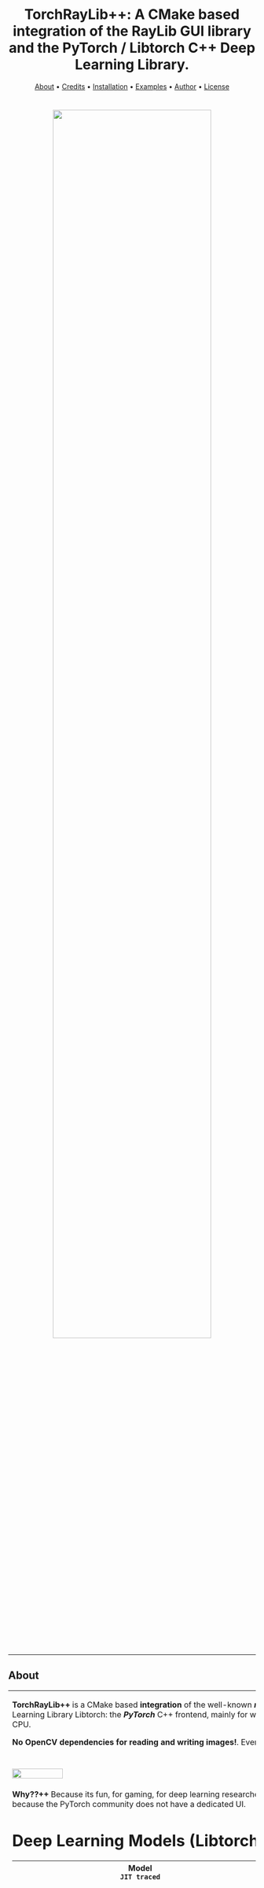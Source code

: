 
<h1 align="center">TorchRayLib++: A CMake based integration of the RayLib GUI library and the PyTorch / Libtorch C++ Deep Learning Library.</h1>
      
<p align="center">
  <a href="#about">About</a> •
  <a href="#credits">Credits</a> •
  <a href="#installation">Installation</a> •  
  <a href="#fexamples">Examples</a> •  
  <a href="#author">Author</a> •  
  <a href="#license">License</a>
</p>

<h1 align="center">    
  <img src="https://github.com/QuantScientist/TorchRayLib/blob/master/asstes/modelzoo.gif?raw=true" width="80%"></a>  
</h1>

---

## About

<table>
<tr>
<td>
  
**TorchRayLib++** is a CMake based **integration** of the well-known **_raylib GUI_** library 
with my favourite Deep Learning Library Libtorch: the **_PyTorch_** C++ frontend, mainly for working on the **_GPU_** 
but also works on the CPU.

**No OpenCV dependencies for reading and writing images!**. Everything is self-contained.   
 
<h1 align="left">    
  <img src="https://github.com/QuantScientist/PngTorch/blob/master/asstes/logo.png?raw=true?raw=true" width="35%"></a>  
</h1>

**Why??++** Because its fun, for gaming, for deep learning researchers, for AI, for reinforcement learning, 
because the PyTorch community does not have a dedicated UI. 

# Deep Learning Models (Libtorch C++)
 
 <div align='center'>
 <table>
   <th>Model <br/> <code>JIT traced</code><br/></th>
   <th>Image</th>   
   <tr>          
     <td>NeuralStyle Mosaic: https://github.com/pytorch/examples/tree/master/fast_neural_style</td>
     <td><img src='./asstes/amber.png_mosaic_cpp.pt-out.png' width="300px"><br/><center>mosaic.jpg</center></td>     
   </tr>      
 </table>
 </div>
 

 

# GPU or CPU?  
If you want to test on a CPU you will have to edit CMakeLists:

GPU mode:
```cmake
set(CUDA_V "10.2")
set(LIBTORCH_DEVICE "cu102")
```
CPU mode: 
```cmake
set(CUDA_V "cpu")
set(LIBTORCH_DEVICE "cpu")
```
**Note**: Tested only on **GPU with CUDA 10.2 and a CPU on a Windows 10 machine**. 

## RayLib 
RayLib is an amazing library which has been widely adopted by the gaming community. 
Read more about the raylib game framework here: https://www.raylib.com/
Or look up projects using it here:
https://www.google.com/search?q=raylib+site:github.com   

## PyTorch / Libtorch C++ 
PyTorch is a Python package that provides two high-level features, Tensor computation (like NumPy) with strong GPU acceleration
Deep neural networks built on a tape-based autograd system. In this project we use the C++ version entitled Libtorch. 
https://pytorch.org/ 

## Alpha release
Try it here: https://github.com/QuantScientist/TorchRayLib/releases 
**Note**: it is a huge file because of the included orch / NVIDIA CUDA runtime files.    
 
  
<p align="right">
<sub>(Preview)</sub>
</p>

</td>
</tr>
</table>

## A simple example 
The folowing example create a ray window, allocates a `torch::tensor` on the GPU and draws the value 
into a ray window. 
 
```cpp
#include "raylib.h"
#include <torch/script.h>

int main(void)
{
    torch::Device device(torch::kCUDA);
    torch::Tensor tensor = torch::eye(3).to(device);
    std::cout<<tensor<<std::endl;
    const int screenWidth = 800;
    const int screenHeight = 450;
    InitWindow(screenWidth, screenHeight, "TorchRayLib:PyTorch GPU random random values (c++17)");

    int framesCounter = 0;          // Variable used to count frames
    auto randValueTorch= (int)(1000 * (torch::rand(1).to(device).data().detach().item().toFloat()));
    int randValue=randValueTorch;

    SetTargetFPS(60);               // Set our game to run at 60 frames-per-second
    while (!WindowShouldClose())    // Detect window close button or ESC key
    {        
        framesCounter++;    
        if (((framesCounter/60)%2) == 1)
        {
            randValue= (int)(10000 * (torch::rand(1).to(device).data().detach().item().toFloat()));
            framesCounter = 0;
        }        
        BeginDrawing();
            ClearBackground(RAYWHITE);
            DrawText("Generate a random value on the GPU using PyTorch", 30, 100, 20, MAROON);
            DrawText(TextFormat("%i", randValue), 200, 180, 100, ORANGE);
        EndDrawing();
    }
    CloseWindow();        // Close window and OpenGL context
    return 0;
}
```

## Credits 
* PyTorch CPP examples by koba-jon https://github.com/koba-jon/pytorch_cpp.
 
* PyTorch CPP examples + CMake build: https://github.com/prabhuomkar/pytorch-cpp/

* For the NeuralStyle transfer models which I traced to C++ see https://github.com/gnsmrky/pytorch-fast-neural-style-for-web 
and https://github.com/pytorch/examples/tree/master/fast_neural_style

* RayLib UI https://github.com/raysan5/raylib which is licensed under 
an unmodified zlib/libpng license (View raylib.h for details) Copyright (c) 2014 Ramon Santamaria (@raysan5) 


## Features

|                            | 🔰 TorchRayLib++ CMake  | |
| -------------------------- | :----------------: | :-------------:|
| PyTorch CPU tensor to ray Image        |         ✔️                 
| PyTorch GPU tensors to ray image       |         ✔️                 
| Libtorch C++ 1.6           |         ✔️                 
| RayLib                     |         ✔️                 


## Examples

#### A Simple example, mainly for testing the integration. Allocates a tensor on the GPU without ray.

- https://github.com/QuantScientist/TorchRayLib/blob/master/src/torch_ray_sanity.cpp

#### Allocate a random tensor on the GPU with ray.
![TorchRayLib++ Code](https://github.com/QuantScientist/TorchRayLib/blob/master/asstes/torch_core_basic_window.gif)
- https://github.com/QuantScientist/TorchRayLib/blob/master/src/torch_core_random_values.cpp

#### Use a timer, and each second allocate a new random number on the GPU, and then display it using ray. 
![TorchRayLib++ Code](https://github.com/QuantScientist/TorchRayLib/blob/master/asstes/torch_core_random_values.gif?raw=true)
- https://github.com/QuantScientist/TorchRayLib/blob/master/src/torch_core_random_values.cpp
 
#### Load a trained PyTorch NeuralStyle transfer model in C++ (**see pth folder**), load an Image in C++, run a trained pytorch model on it and save the output.
![TorchRayLib++ Code](https://github.com/QuantScientist/TorchRayLib/blob/master/asstes/neuralanim.gif?raw=true)

#### Super resolution demo using ESRGAN
![TorchRayLib++ Code](https://github.com/QuantScientist/TorchRayLib/blob/master/asstes/esrgan01.gif?raw=true)


## Requirements:
* Windows 10 and Microsoft Visual C++ 2019 16.4, Linux is not supported at the moment.
* NVIDIA CUDA 10.2. I did not test with any other CUDA version. 
* PyTorch / LibTorch c++ version 1.6.  
* 64 bit only.  
* CMake 3.18  
* libpng, png++ 
* RayLib GUI


## Installation / building using CMake

**CMake** should take care of everything for you! CLion is strongly recommended for the build. Please setup CLion as follows: 

![TorchRayLib++ Code](https://github.com/QuantScientist/TorchRayLib/blob/master/asstes/clion.png?raw=true)


#### Downloading and installing steps LIBTORCH C++:

The **CMake file will download this automatically for you**.   
Credits: https://github.com/prabhuomkar/pytorch-cpp/

* **[Download]()** the latest version of Libtorch for Windows here: https://pytorch.org/.
![TorchRayLib++ Code](https://github.com/QuantScientist/TorchRayLib/blob/master/assets/libtorch16.png?raw=true)
* **Go** to the following path: `mysiv3dproject/`
* Place the **LiBtorch ZIP** folder (from .zip) inside the **project** folder as follows `mydproject/_deps/libtorch/`:  

#### Downloading and installing steps RayLib:
The **CMake file will download this automatically for you**.

* **[Download]()** 

## A CMake example for a target 
   
```cmake
include(copy_torch_dlls)
################# EXAMPLE 001 ########################
# TARGET
set(EXAMPLE_001_EXE torch_ray_sanity)
add_executable(${EXAMPLE_001_EXE} src/${EXAMPLE_001_EXE}.cpp)
set(raylib_VERBOSE 1)
target_link_libraries(${EXAMPLE_001_EXE} raylib  ${TORCH_LIBRARIES})
#target_link_libraries(${PROJECT_NAME} m)
target_include_directories(${EXAMPLE_001_EXE} PUBLIC "${CMAKE_CURRENT_SOURCE_DIR}/_dpes/libtorch/include/")
target_include_directories(${EXAMPLE_001_EXE} PUBLIC "${CMAKE_CURRENT_SOURCE_DIR}/_deps/libtorch/include/torch/csrc/api/")
set_target_properties(${EXAMPLE_001_EXE} PROPERTIES
        CXX_STANDARD 17
        CXX_STANDARD_REQUIRED YES)
copy_torch_dlls(${EXAMPLE_001_EXE})
```
 
## Inference
For inference, you have to copy all the **Libtorch DLLs** to the location of the executable file. For instance:
This is **done automatically** for you in the CMake file. 

````cmake
function(copy_torch_dlls TARGET_NAME)    
    list(GET CMAKE_MODULE_PATH 0 CMAKE_SCRIPT_DIR)    
    add_custom_command(TARGET ${TARGET_NAME}
                       POST_BUILD
                       COMMAND ${CMAKE_COMMAND}
                       -D "TORCH_INSTALL_PREFIX=${TORCH_INSTALL_PREFIX}"
                       -D "DESTINATION_DIR=$<TARGET_FILE_DIR:${TARGET_NAME}>" 
                       -P "${CMAKE_SCRIPT_DIR}/create_torch_dll_hardlinks.cmake")
endfunction()
````
 
## Tracing your modeld in PyTorch for inference in C++
For instance, this how to trace the NeuralStyle transfer models from PyTprch to Libtorch so that inference in C++ can work. 
https://github.com/QuantScientist/TorchRayLib/blob/master/model_trace.py 
 
````python
import torch
import torchvision
import re

# https://github.com/gnsmrky/pytorch-fast-neural-style-for-web
from transformer_net import *
style_model = TransformerNet()
m="candy.pth"
state_dict = torch.load("./resources/udnie.pth")
for k in list(state_dict.keys()):
    if re.search(r'in\d+\.running_(mean|var)$', k):
        del state_dict[k]
style_model.load_state_dict(state_dict)
style_model.eval()

# model = torchvision.models.resnet50(pretrained=True)
# model.eval()
example = torch.rand(1, 3, 224, 224)
traced_script_module = torch.jit.trace(style_model, example)
traced_script_module.save("./resources/udnie_cpp.pt")
````  

Then you can load the trained model in C++ like so: 
````cpp
torch::DeviceType device_type = torch::kCPU;
if (torch::cuda::is_available()) {
    device_type = torch::kCUDA;
    std::cout << "Running on a GPU" << std::endl;
} else {
    std::cout << "Running on a CPU" << std::endl;
}
torch::Device device(device_type);
const std::string modelNameMosaic = "mosaic_cpp.pt";
auto moduleCandy = torch::jit::load(modelNameCandy, device);
````

## Contributing

Feel free to report issues during build or execution. We also welcome suggestions to improve the performance of this application.
 

## Citation

If you find the code or trained models useful, please consider citing:

```
@misc{TorchRayLib++,
  author={Kashani, Shlomo},
  title={TorchRayLib++2020},
  howpublished={\url{https://github.com/QuantScientist/TorchRayLib/}},
  year={2020}
}
```

## Contributers 
- https://github.com/CarboSauce helped a lot with the conversion of ray images to Torch and vice versa.
 
## Disclaimers
 
 - "PyTorch" is a trademark of Facebook.
 - No liability. Feel free to submit bugs or fixes.
 - No tech support: this is merely a spare-time fun project for me.
 - Contribution is more than welcomed though.
 - Tested only on Windows 10 with Visual Studio 2019. More OS and dev env support are welcomed.

## Licensing
Bash is free software; you can redistribute it and/or modify it under the terms of the GNU General Public 
License as published by the Free Software Foundation; either version 3 of the License, 
or (at your option) any later version.

- Copyright © [Shlomo Kashani, author of the book "Deep Learning Interviews"](www.interviews.ai)
Shlomo Kashani, Author of the book _Deep Learning Interviews_ www.interviews.ai: entropy@interviews.ai


## Third party licences:
- raylib is licensed under an unmodified zlib/libpng license, which is an OSI-certified, 
BSD-like license that allows static linking with closed source software. Check LICENSE for further details.

- NVIDIA CUDA license https://docs.nvidia.com/cuda/eula/index.html 

- PyTorch https://github.com/pytorch/pytorch/blob/master/LICENSE

# References
- https://github.com/raysan5/raylib
- https://github.com/RobLoach/raylib-cpp
- https://github.com/koba-jon/pytorch_cpp 
- https://github.com/Maverobot/libtorch_examples
- https://github.com/threeYANG/libtorch-SSD
- https://github.com/BuffetCodes/Linear-Regression-using-PyTorch-CPP
- https://github.com/lsrock1/maskrcnn_benchmark.cpp
- https://lernapparat.de/pytorch-traceable-differentiable/
- http://lernapparat.de/static/artikel/pytorch-jit-android/thomas_viehmann.pytorch_jit_android_2018-12-11.pdf
- https://github.com/walktree/libtorch-yolov3
